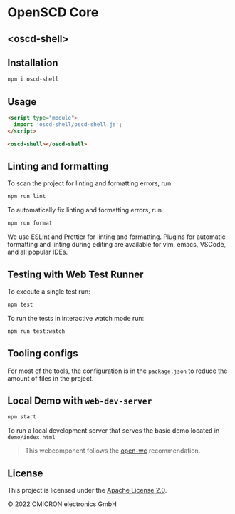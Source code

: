 # OpenSCD Core

## \<oscd-shell>

## Installation

```sh
npm i oscd-shell
```

## Usage

```html
<script type="module">
  import 'oscd-shell/oscd-shell.js';
</script>

<oscd-shell></oscd-shell>
```

## Linting and formatting

To scan the project for linting and formatting errors, run

```sh
npm run lint
```

To automatically fix linting and formatting errors, run

```sh
npm run format
```

We use ESLint and Prettier for linting and formatting. Plugins for automatic
formatting and linting during editing are available for vim, emacs, VSCode,
and all popular IDEs.

## Testing with Web Test Runner

To execute a single test run:

```sh
npm test
```

To run the tests in interactive watch mode run:

```sh
npm run test:watch
```

## Tooling configs

For most of the tools, the configuration is in the `package.json` to reduce the
amount of files in the project.

## Local Demo with `web-dev-server`

```sh
npm start
```

To run a local development server that serves the basic demo located in `demo/index.html`

> This webcomponent follows the [open-wc](https://github.com/open-wc/open-wc) recommendation.

## License

This project is licensed under the [Apache License 2.0](LICENSE).

&copy; 2022 OMICRON electronics GmbH
